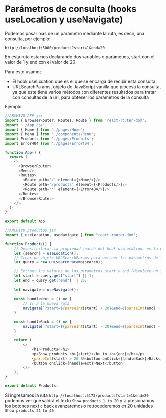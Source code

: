 # **Parámetros de consulta (hooks useLocation y useNavigate)**

Podemos pasar mas de un parámetro mediante la ruta, es decir, una consulta, por ejemplo:

```
http://localhost:3000/products?start=1&end=20
```

En esta ruta estamos declarando dos variables o parámetros, start con el valor de 1 y end con el valor de 20

Para esto usamos: 
* El hook useLocation que es el que se encarga de recibir esta consulta 
* URLSearchParams, objeto de JavaScript vanilla que procesa la consulta, ya que este tiene varios métodos con diferentes resultados para tratar con consultas de la url, para obtener los parámetros de la consulta 

Ejemplo:

```javascript
//ARCHIVO APP.jsx
import { BrowserRouter, Routes, Route } from 'react-router-dom';
import './App.css';
import { Home } from './pages/Home';
import { Menu } from './components/Menu';
import Products from './pages/Products';
import Error404 from './pages/Error404';

function App() {
  return (
    <>
      <BrowserRouter>
      <Menu/>
      <Routes>
        <Route path='/' element={<Home/>}/>
        <Route path='/products' element={<Products/>}/>
        <Route path='*' element={<Error404/>}/>
      </Routes>
      </BrowserRouter>
    </>
  );
}
  
export default App;
```

```javascript
//ARCHIVO productos.jsx
import { useLocation, useNavigate } from "react-router-dom";

function Products() {
    // Desestructurar la propiedad search del hook useLocation, es la que tiene la consulta
    let {search} = useLocation();
    // Crear un objeto URLSearchParams para extraer los parámetros de la consulta (serializar los parametros)
    let query = new URLSearchParams(search);

    // Extraer los valores de los parametros start y end (devuleve un string)
    let start = query.get("start") || 1;
    let end = query.get("end") || 20;
  
    let navigate = useNavigate();
    
    const handleNext = () => {
        // Ir a la nueva ruta
        navigate(`?start=${parseInt(start) + 20}&end=${parseInt(end) + 20}`);
    }
    
    const handleBack = () => {
        navigate(`?start=${parseInt(start) - 20}&end=${parseInt(end) - 20}`);
    }

    return (
        <>
            <h1>Products</h1>
            <p>Show products <b>{start}</b> to <b>{end}</b></p>
            {parseInt(start) > 20 &&<button onClick={handleBack}>Back</button>}
            <button onClick={handleNext}>Next</button>
        </>
    );
} 

export default Products;
```

Si ingresamos la ruta `http://localhost:5173/products?start=1&end=20` podemos ver que saldrá el texto `Show products 1 to 20` y si presionamos los botones next o back avanzaremos o retrocederemos en 20 unidades `Show products 21 to 40`